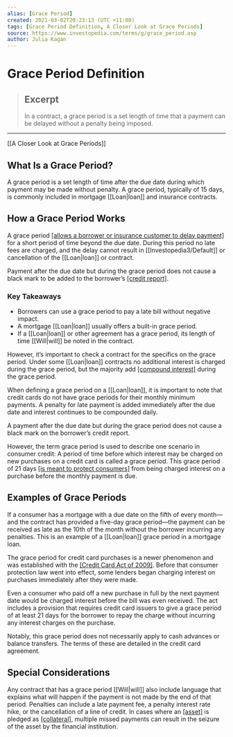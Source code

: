 ```yaml
---
alias: [Grace Period]
created: 2021-03-02T20:23:13 (UTC +11:00)
tags: [Grace Period Definition, A Closer Look at Grace Periods]
source: https://www.investopedia.com/terms/g/grace_period.asp
author: Julia Kagan
---
```


# Grace Period Definition

> ## Excerpt
> In a contract, a grace period is a set length of time that a payment can be delayed without a penalty being imposed.

---

[[A Closer Look at Grace Periods]]
## What Is a Grace Period?

A grace period is a set length of time after the due date during which payment may be made without penalty. A grace period, typically of 15 days, is commonly included in mortgage [[Loan|loan]] and insurance contracts.

## How a Grace Period Works

A grace period [[allows a borrower or insurance customer to delay payment]](https://www.investopedia.com/ask/answers/111314/whats-difference-between-grace-period-and-deferment.asp) for a short period of time beyond the due date. During this period no late fees are charged, and the delay cannot result in [[Investopedia3/Default]] or cancellation of the [[Loan|loan]] or contract.

Payment after the due date but during the grace period does not cause a black mark to be added to the borrower’s [[credit report]](https://www.investopedia.com/terms/c/creditreport.asp).

### Key Takeaways

-   Borrowers can use a grace period to pay a late bill without negative impact.
-   A mortgage [[Loan|loan]] usually offers a built-in grace period.
-   If a [[Loan|loan]] or other agreement has a grace period, its length of time [[Will|will]] be noted in the contract.

However, it’s important to check a contract for the specifics on the grace period. Under some [[Loan|loan]] contracts no additional interest is charged during the grace period, but the majority add [[compound interest]](https://www.investopedia.com/terms/c/compoundinterest.asp) during the grace period.

When defining a grace period on a [[Loan|loan]], it is important to note that credit cards do not have grace periods for their monthly minimum payments. A penalty for late payment is added immediately after the due date and interest continues to be compounded daily.

A payment after the due date but during the grace period does not cause a black mark on the borrower’s credit report.

However, the term grace period is used to describe one scenario in consumer credit: A period of time before which interest may be charged on new purchases on a credit card is called a grace period. This grace period of 21 days [[is meant to protect consumers]](https://www.investopedia.com/articles/pf/07/credit-card-donts.asp) from being charged interest on a purchase before the monthly payment is due.

## Examples of Grace Periods

If a consumer has a mortgage with a due date on the fifth of every month—and the contract has provided a five-day grace period—the payment can be received as late as the 10th of the month without the borrower incurring any penalties. This is an example of a [[Loan|loan]] grace period in a mortgage loan.

The grace period for credit card purchases is a newer phenomenon and was established with the [[Credit Card Act of 2009]](https://www.investopedia.com/terms/c/credit-card-accountability-responsibility-and-disclosure-act-of-2009.asp). Before that consumer protection law went into effect, some lenders began charging interest on purchases immediately after they were made.

Even a consumer who paid off a new purchase in full by the next payment date would be charged interest before the bill was even received. The act includes a provision that requires credit card issuers to give a grace period of at least 21 days for the borrower to repay the charge without incurring any interest charges on the purchase.

Notably, this grace period does not necessarily apply to cash advances or balance transfers. The terms of these are detailed in the credit card agreement.

## Special Considerations

Any contract that has a grace period [[Will|will]] also include language that explains what will happen if the payment is not made by the end of that period. Penalties can include a late payment fee, a penalty interest rate hike, or the cancellation of a line of credit. In cases where an [[asset]](https://www.investopedia.com/ask/answers/12/what-is-an-asset.asp) is pledged as [[collateral]](https://www.investopedia.com/terms/c/[[Collateral|collateral]].asp), multiple missed payments can result in the seizure of the asset by the financial institution.
